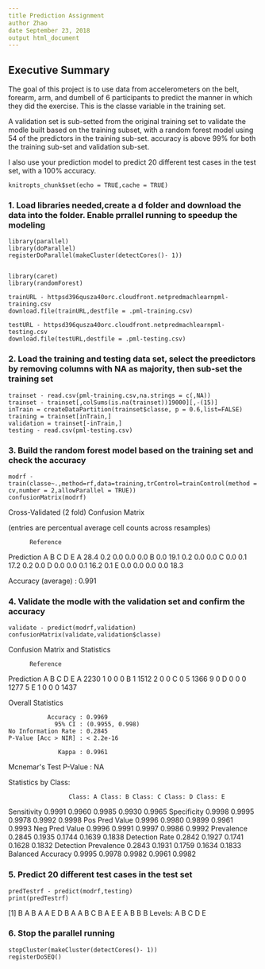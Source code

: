 ```yaml
---
title Prediction Assignment
author Zhao
date September 23, 2018
output html_document
---
```

## Executive Summary
The goal of this project is to use data from accelerometers on the belt, forearm, arm, and dumbell of 6 participants to predict the manner in which they did the exercise. This is the classe variable in the training set. 

A validation set is sub-setted from the original training set to validate the modle built based on the training subset, with a random forest model using 54 of the predictors in the training sub-set. accuracy is above 99% for both the training sub-set and validation sub-set.

I also use your prediction model to predict 20 different test cases in the test set, with a 100% accuracy.

```{r setup, include=FALSE}
knitropts_chunk$set(echo = TRUE,cache = TRUE)
```

### 1. Load libraries needed,create a d folder and download the data into the folder. Enable prrallel running to speedup the modeling
```{r}
library(parallel)
library(doParallel)
registerDoParallel(makeCluster(detectCores()- 1))


library(caret)
library(randomForest)

trainURL - httpsd396qusza40orc.cloudfront.netpredmachlearnpml-training.csv
download.file(trainURL,destfile = .pml-training.csv)

testURL - httpsd396qusza40orc.cloudfront.netpredmachlearnpml-testing.csv
download.file(testURL,destfile = .pml-testing.csv)
```

### 2. Load the training and testing data set, select the preedictors by removing columns with NA as majority, then sub-set the training set
```{r}
trainset - read.csv(pml-training.csv,na.strings = c(,NA))
trainset - trainset[,colSums(is.na(trainset))19000][,-(15)]
inTrain = createDataPartition(trainset$classe, p = 0.6,list=FALSE)
training = trainset[inTrain,]
validation = trainset[-inTrain,]
testing - read.csv(pml-testing.csv)
```

### 3. Build the random forest model based on the training set and check the accuracy
```{r}
modrf - train(classe~.,method=rf,data=training,trControl=trainControl(method = cv,number = 2,allowParallel = TRUE))
confusionMatrix(modrf)
```
Cross-Validated (2 fold) Confusion Matrix 

(entries are percentual average cell counts across resamples)
 
          Reference
Prediction    A    B    C    D    E
         A 28.4  0.2  0.0  0.0  0.0
         B  0.0 19.1  0.2  0.0  0.0
         C  0.0  0.1 17.2  0.2  0.0
         D  0.0  0.0  0.1 16.2  0.1
         E  0.0  0.0  0.0  0.0 18.3
                           
 Accuracy (average) : 0.991

### 4. Validate the modle with the validation set and confirm the accuracy
```{r}
validate - predict(modrf,validation)
confusionMatrix(validate,validation$classe)
```

Confusion Matrix and Statistics

          Reference
Prediction    A    B    C    D    E
         A 2230    1    0    0    0
         B    1 1512    2    0    0
         C    0    5 1366    9    0
         D    0    0    0 1277    5
         E    1    0    0    0 1437

Overall Statistics
                                         
               Accuracy : 0.9969         
                 95% CI : (0.9955, 0.998)
    No Information Rate : 0.2845         
    P-Value [Acc > NIR] : < 2.2e-16      
                                         
                  Kappa : 0.9961         
 Mcnemar's Test P-Value : NA             

Statistics by Class:

                     Class: A Class: B Class: C Class: D Class: E
Sensitivity            0.9991   0.9960   0.9985   0.9930   0.9965
Specificity            0.9998   0.9995   0.9978   0.9992   0.9998
Pos Pred Value         0.9996   0.9980   0.9899   0.9961   0.9993
Neg Pred Value         0.9996   0.9991   0.9997   0.9986   0.9992
Prevalence             0.2845   0.1935   0.1744   0.1639   0.1838
Detection Rate         0.2842   0.1927   0.1741   0.1628   0.1832
Detection Prevalence   0.2843   0.1931   0.1759   0.1634   0.1833
Balanced Accuracy      0.9995   0.9978   0.9982   0.9961   0.9982

### 5. Predict 20 different test cases in the test set
```{r}
predTestrf - predict(modrf,testing)
print(predTestrf)
```

 [1] B A B A A E D B A A B C B A E E A B B B
Levels: A B C D E

### 6. Stop the parallel running
```{r}
stopCluster(makeCluster(detectCores()- 1))
registerDoSEQ()
```

